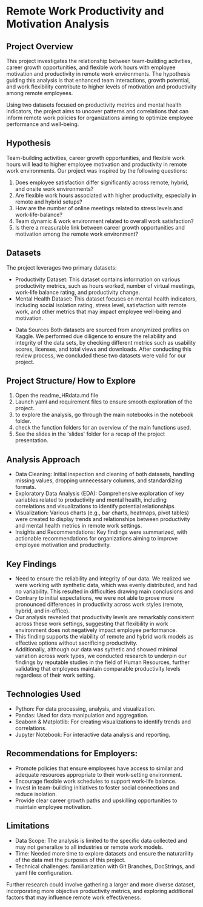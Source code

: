 # Remote Work Productivity and Motivation Analysis

## Project Overview
This project investigates the relationship between team-building activities, career growth opportunities, and flexible work hours with employee motivation and productivity in remote work environments. The hypothesis guiding this analysis is that enhanced team interactions, growth potential, and work flexibility contribute to higher levels of motivation and productivity among remote employees.

Using two datasets focused on productivity metrics and mental health indicators, the project aims to uncover patterns and correlations that can inform remote work policies for organizations aiming to optimize employee performance and well-being.

## Hypothesis
Team-building activities, career growth opportunities, and flexible work hours will lead to higher employee motivation and productivity in remote work environments. Our project was inspired by the following questions: 

1. Does employee satisfaction differ significantly across remote, hybrid, and onsite work environments?
2. Are flexible work hours associated with higher productivity, especially in remote and hybrid setups?
3. How are the number of online meetings related to stress levels and work-life-balance?
4. Team dynamic & work environment related to overall work satisfaction?
5. Is there a measurable link between career growth opportunities and motivation among the remote work environment?

## Datasets
The project leverages two primary datasets:

- Productivity Dataset: This dataset contains information on various productivity metrics, such as hours worked, number of virtual meetings, work-life balance rating, and productivity change.
- Mental Health Dataset: This dataset focuses on mental health indicators, including social isolation rating, stress level, satisfaction with remote work, and other metrics that may impact employee well-being and motivation.

* Data Sources
Both datasets are sourced from anonymized profiles on Kaggle. We performed due diligence to ensure the reliability and integrity of the data sets, by checking different metrics such as usability scores, licenses, and total views and downloads. After conducting this review process, we concluded these two datasets were valid for our project. 

## Project Structure/ How to Explore
1. Open the readme_HRdata.md file
2. Launch yaml and requirement files to ensure smooth exploration of the project.
3. to explore the analysis, go through the main notebooks in the notebook folder.
4. check the function folders for an overview of the main functions used. 
5. See the slides in the 'slides' folder for a recap of the project presentation.

## Analysis Approach
- Data Cleaning: Initial inspection and cleaning of both datasets, handling missing values, dropping unnecessary columns, and standardizing formats.
- Exploratory Data Analysis (EDA): Comprehensive exploration of key variables related to productivity and mental health, including correlations and visualizations to identify potential relationships.
- Visualization: Various charts (e.g., bar charts, heatmaps, pivot tables) were created to display trends and relationships between productivity and mental health metrics in remote work settings.
- Insights and Recommendations: Key findings were summarized, with actionable recommendations for organizations aiming to improve employee motivation and productivity.

## Key Findings
- Need to ensure the reliability and integrity of our data. We realized we were working with synthetic data, which was evenly distributed, and had no variability. This resulted in difficulties drawing main conclusions and
- Contrary to initial expectations, we were not able to prove more pronounced differences in productivity across work styles (remote, hybrid, and in-office).
- Our analysis revealed that productivity levels are remarkably consistent across these work settings, suggesting that flexibility in work environment does not negatively impact employee performance.
-  This finding supports the viability of remote and hybrid work models as effective options without sacrificing productivity.
- Additionally, although our data was sythetic and showed minimal variation across work types, we conducted research to underpin our findings by reputable studies in the field of Human Resources, further validating that employees maintain comparable productivity levels regardless of their work setting.

## Technologies Used
- Python: For data processing, analysis, and visualization.
- Pandas: Used for data manipulation and aggregation.
- Seaborn & Matplotlib: For creating visualizations to identify trends and correlations.
- Jupyter Notebook: For interactive data analysis and reporting.

## Recommendations for Employers:
- Promote policies that ensure employees have access to similar and adequate resources appropriate to their work-setting environment. 
- Encourage flexible work schedules to support work-life balance.
- Invest in team-building initiatives to foster social connections and reduce isolation.
- Provide clear career growth paths and upskilling opportunities to maintain employee motivation.

## Limitations
- Data Scope: The analysis is limited to the specific data collected and may not generalize to all industries or remote work models.
- Time: Needed more time to explore datasets and ensure the naturarility of the data met the purposes of this project. 
- Technical challenges: familiarization with Git Branches, DocStrings, and yaml file configuration. 
  
Further research could involve gathering a larger and more diverse dataset, incorporating more objective productivity metrics, and exploring additional factors that may influence remote work effectiveness.

